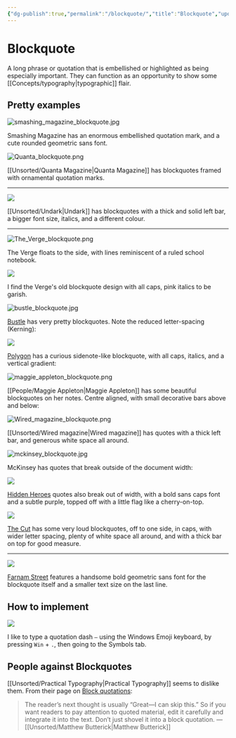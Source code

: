 ```yaml
---
{"dg-publish":true,"permalink":"/blockquote/","title":"Blockquote","updated":"2025-03-22T00:32:41.812-07:00"}
---
```



# Blockquote

A long phrase or quotation that is embellished or highlighted as being especially important. They can function as an opportunity to show some [[Concepts/typography\|typographic]] flair.

## Pretty examples

![smashing_magazine_blockquote.jpg](/img/user/Embeds/smashing_magazine_blockquote.jpg)

Smashing Magazine has an enormous embellished quotation mark, and a cute rounded geometric sans font.

![Quanta_blockquote.png](/img/user/Embeds/Quanta_blockquote.png)

[[Unsorted/Quanta Magazine\|Quanta Magazine]] has blockquotes framed with ornamental quotation marks.

---

![](/img/user/Embeds/undark_blockquote.jpg)

[[Unsorted/Undark\|Undark]] has blockquotes with a thick and solid left bar, a bigger font size, italics, and a different colour.

---

![The_Verge_blockquote.png](/img/user/Embeds/The_Verge_blockquote.png)

The Verge floats to the side, with lines reminiscent of a ruled school notebook.

![](/img/user/Embeds/theverge_blockquote.jpg)

I find the Verge's old blockquote design with all caps, pink italics to be garish.


![bustle_blockquote.jpg](/img/user/Embeds/bustle_blockquote.jpg)

[Bustle](https://www.bustle.com/wellness/overcoming-burnout-self-care?ref=refind) has very pretty blockquotes. Note the reduced letter-spacing (Kerning):

![](/img/user/Embeds/Polygon_side_quote.jpg)

[Polygon](https://www.polygon.com/23025632/metaverse-mmo-ending) has a curious sidenote-like blockquote, with all caps, italics, and a vertical gradient:

![maggie_appleton_blockquote.png](/img/user/Embeds/maggie_appleton_blockquote.png)

[[People/Maggie Appleton\|Maggie Appleton]] has some beautiful blockquotes on her notes. Centre aligned, with small decorative bars above and below:

![Wired_magazine_blockquote.png](/img/user/Embeds/Wired_magazine_blockquote.png)

[[Unsorted/Wired magazine\|Wired magazine]] has quotes with a thick left bar, and generous white space all around.

![mckinsey_blockquote.jpg](/img/user/Embeds/mckinsey_blockquote.jpg)

McKinsey has quotes that break outside of the document width:

![](https://pbs.twimg.com/media/Fb2f0dSVsAAJKxE?format=jpg&name=4096x4096)

[Hidden Heroes](https://hiddenheroes.netguru.com/douglas-engelbart) quotes also break out of width, with a bold sans caps font and a subtle purple, topped off with a little flag like a cherry-on-top.

![](/img/user/Embeds/thecut_blockquote.jpg)

[The Cut](https://www.thecut.com/article/meghan-markle-profile-interview.html) has some very loud blockquotes, off to one side, in caps, with wider letter spacing, plenty of white space all around, and with a thick bar on top for good measure.

---

![](/img/user/Embeds/farnamstreet_blockquote.jpg)

[Farnam Street](https://fs.blog/munger-worldly-wisdom/?ref=refind) features a handsome bold geometric sans font for the blockquote itself and a smaller text size on the last line.

## How to implement

![](/img/user/Embeds/windows10_emoji_keyboard_symbols.jpg)

I like to type a quotation dash `—` using the Windows Emoji keyboard, by pressing `Win` + `.`, then going to the Symbols tab.

## People against Blockquotes

[[Unsorted/Practical Typography\|Practical Typography]] seems to dislike them. From their page on [Block quotations](https://practicaltypography.com/block-quotations.html):

> The reader’s next thought is usually “Great—I can skip this.” So if you want readers to pay attention to quoted material, edit it carefully and integrate it into the text. Don’t just shovel it into a block quotation.
> —[[Unsorted/Matthew Butterick\|Matthew Butterick]]

